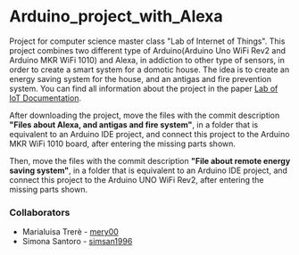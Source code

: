 # Arduino_project_with_Alexa
Project for computer science master class "Lab of Internet of Things". This project combines two different type of Arduino(Arduino Uno WiFi Rev2 and Arduino MKR WiFi 1010) and Alexa, in addiction to other type of sensors, in order to create a smart system for a domotic house.
The idea is to create an energy saving system for the house, and an antigas and fire prevention system.
You can find all information about the project in the paper [Lab of IoT Documentation](https://github.com/mery00/Arduino_project_with_Alexa/blob/master/Lab_of_Iot_documentation.pdf).

After downloading the project, move the files with the commit description **"Files about Alexa, and antigas and fire system"**, 
in a folder that is equivalent to an Arduino IDE project, and connect this project to the Arduino MKR WiFi 1010 board, after entering the missing parts shown.

Then, move the files with the commit description **"File about remote energy saving system"**, 
in a folder that is equivalent to an Arduino IDE project, and connect this project to the Arduino UNO WiFi Rev2, after entering the missing parts shown.

### Collaborators
- Marialuisa Trerè - [mery00](https://github.com/mery00)
- Simona Santoro - [simsan1996](https://github.com/simsan1996)
